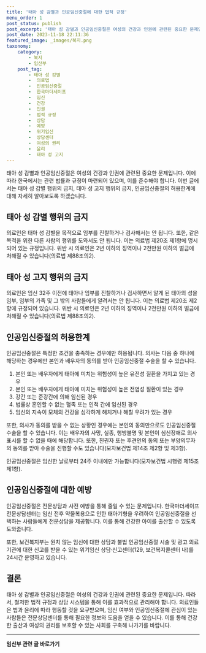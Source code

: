 ```yaml
---
title: '태아 성 감별과 인공임신중절에 대한 법적 규정'
menu_order: 1
post_status: publish
post_excerpt: '태아 성 감별과 인공임신중절은 여성의 건강과 인권에 관련된 중요한 문제입니다. 이에 따라 한국에서는 관련 법률과 규정이 마련되어 있으며, 이를 준수해야 합니다. 이번 글에서는 태아 성 감별 행위의 금지, 태아 성 고지 행위의 금지, 인공임신중절의 허용한계에 대해 자세히 알아보도록 하겠습니다.'
post_date: 2023-11-18 22:11:36
featured_image: _images/복지.png
taxonomy:
    category:
        - 복지
        - 임산부
    post_tag:
        - 태아 성 감별
        -  의료법
        -  인공임신중절
        -  한국마더세이프
        -  임신
        -  건강
        -  인권
        -  법적 규정
        -  상담
        -  예방
        -  위기임신
        -  상담센터
        -  여성의 권리
        -  윤리
        -  태아 성 고지
---
```



태아 성 감별과 인공임신중절은 여성의 건강과 인권에 관련된 중요한 문제입니다. 이에 따라 한국에서는 관련 법률과 규정이 마련되어 있으며, 이를 준수해야 합니다. 이번 글에서는 태아 성 감별 행위의 금지, 태아 성 고지 행위의 금지, 인공임신중절의 허용한계에 대해 자세히 알아보도록 하겠습니다.

## 태아 성 감별 행위의 금지

의료인은 태아 성 감별을 목적으로 임부를 진찰하거나 검사해서는 안 됩니다. 또한, 같은 목적을 위한 다른 사람의 행위를 도와서도 안 됩니다. 이는 의료법 제20조 제1항에 명시되어 있는 규정입니다. 위반 시 의료인은 2년 이하의 징역이나 2천만원 이하의 벌금에 처해질 수 있습니다(의료법 제88조의2).

## 태아 성 고지 행위의 금지

의료인은 임신 32주 이전에 태아나 임부를 진찰하거나 검사하면서 알게 된 태아의 성을 임부, 임부의 가족 및 그 밖의 사람들에게 알려서는 안 됩니다. 이는 의료법 제20조 제2항에 규정되어 있습니다. 위반 시 의료인은 2년 이하의 징역이나 2천만원 이하의 벌금에 처해질 수 있습니다(의료법 제88조의2).

## 인공임신중절의 허용한계

인공임신중절은 특정한 조건을 충족하는 경우에만 허용됩니다. 의사는 다음 중 하나에 해당하는 경우에만 본인과 배우자의 동의를 받아 인공임신중절 수술을 할 수 있습니다.

1. 본인 또는 배우자에게 태아에 미치는 위험성이 높은 유전성 질환을 가지고 있는 경우
2. 본인 또는 배우자에게 태아에 미치는 위험성이 높은 전염성 질환이 있는 경우
3. 강간 또는 준강간에 의해 임신된 경우
4. 법률상 혼인할 수 없는 혈족 또는 인척 간에 임신된 경우
5. 임신의 지속이 모체의 건강을 심각하게 해치거나 해칠 우려가 있는 경우

또한, 의사가 동의를 받을 수 없는 상황인 경우에는 본인의 동의만으로도 인공임신중절 수술을 할 수 있습니다. 이는 배우자의 사망, 실종, 행방불명 및 본인이 심신장애로 의사표시를 할 수 없을 때에 해당합니다. 또한, 친권자 또는 후견인의 동의 또는 부양의무자의 동의를 받아 수술을 진행할 수도 있습니다(모자보건법 제14조 제2항 및 제3항).

인공임신중절은 임신한 날로부터 24주 이내에만 가능합니다(모자보건법 시행령 제15조 제1항).

## 인공임신중절에 대한 예방

인공임신중절은 전문상담과 사전 예방을 통해 줄일 수 있는 문제입니다. 한국마더세이프 전문상담센터는 임신 전후 약물복용으로 인한 태아기형을 우려하여 인공임신중절을 선택하는 사람들에게 전문상담을 제공합니다. 이를 통해 건강한 아이를 출산할 수 있도록 도와줍니다.

또한, 보건복지부는 원치 않는 임신에 대한 상담과 불법 인공임신중절 시술 및 광고 의료기관에 대한 신고를 받을 수 있는 위기임신 상담·신고센터(129, 보건복지콜센터 내)를 24시간 운영하고 있습니다.

## 결론

태아 성 감별과 인공임신중절은 여성의 건강과 인권에 관련된 중요한 문제입니다. 따라서, 철저한 법적 규정과 상담 시스템을 통해 이를 효과적으로 관리해야 합니다. 의료인들은 법과 윤리에 따라 행동할 것을 요구받으며, 임신 여부와 인공임신중절에 관심이 있는 사람들은 전문상담센터를 통해 필요한 정보와 도움을 얻을 수 있습니다. 이를 통해 건강한 출산과 여성의 권리를 보호할 수 있는 사회를 구축해 나가기를 바랍니다.
<!-- wp:separator -->
<hr class="wp-block-separator has-alpha-channel-opacity"/>
<!-- /wp:separator -->

<!-- wp:group {"backgroundColor":"base","layout":{"type":"constrained"}} -->
<div class="wp-block-group has-base-background-color has-background"><!-- wp:paragraph {"align":"center","fontSize":"medium"} -->
<p class="has-text-align-center has-large-font-size"><strong>임산부 관련 글 바로가기</strong></p>
<!-- /wp:paragraph -->


<!-- wp:latest-posts
{"categories":[{"id":22654,"count":19,"description":"","link":"https://uknowlaw.com/category/%ec%9e%84%ec%82%b0%eb%b6%80/","name":"임산부","slug":"임산부","taxonomy":"category","parent":0,"meta":[],"_links":{"self":[{"href":"https://uknowlaw.com/wp-json/wp/v2/categories/22654"}],"collection":[{"href":"https://uknowlaw.com/wp-json/wp/v2/categories"}],"about":[{"href":"https://uknowlaw.com/wp-json/wp/v2/taxonomies/category"}],"wp:post_type":[{"href":"https://uknowlaw.com/wp-json/wp/v2/posts?categories=22654"}],"curies":[{"name":"wp","href":"https://api.w.org/{rel}","templated":true}]}}],"postsToShow":100,"excerptLength":28,"postLayout":"grid","columns":2,"featuredImageAlign":"left","featuredImageSizeSlug":"large","fontSize":"small"} /--></div>
<!-- /wp:group -->